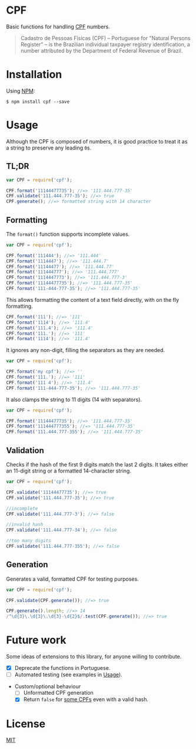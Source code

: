 # CPF

Basic functions for handling [CPF](https://en.wikipedia.org/wiki/Cadastro_de_Pessoas_F%C3%ADsicas) numbers.

> Cadastro de Pessoas Físicas (CPF) – Portuguese for "Natural Persons Register" – is the Brazilian individual taxpayer registry identification, a number attributed by the Department of Federal Revenue of Brazil.



# Installation

Using [NPM](http://npmjs.com/):

```
$ npm install cpf --save
```

# <a name="usage"></a>Usage
Although the CPF is composed of numbers, it is good practice to treat it as a string to preserve any leading `0`s.

## TL;DR
```js
var CPF = require('cpf');

CPF.format('11144477735'); //=> '111.444.777-35'
CPF.validate('111.444.777-35'); //=> true
CPF.generate(); //=> formatted string with 14 character
```

## Formatting
The `format()` function supports incomplete values.

```js
var CPF = require('cpf');

CPF.format('111444'); //=> '111.444'
CPF.format('1114447'); //=> '111.444.7'
CPF.format('11144477'); //=> '111.444.77'
CPF.format('111444777'); //=> '111.444.777'
CPF.format('1114447773'); //=> '111.444.777-3'
CPF.format('11144477735'); //=> '111.444.777-35'
CPF.format('111-444-777-35'); //=> '111.444.777-35'
```

This allows formatting the content of a text field directly, with on the fly formatting.
```js
CPF.format('111'); //=> '111'
CPF.format('1114'); //=> '111.4'
CPF.format('111.4'); //=> '111.4'
CPF.format('111.'); //=> '111'
CPF.format('1114'); //=> '111.4'
```

It ignores any non-digit, filling the separators as they are needed.
```js
var CPF = require('cpf');

CPF.format('my cpf'); //=> ''
CPF.format('111.'); //=> '111'
CPF.format('111 4'); //=> '111.4'
CPF.format('111-444-777-35'); //=> '111.444.777-35'
```

It also clamps the string to 11 digits (14 with separators).
```js
var CPF = require('cpf');

CPF.format('11144477735'); //=> '111.444.777-35'
CPF.format('111444777355'); //=> '111.444.777-35'
CPF.format('111.444.777-355'); //=> '111.444.777-35'
```

## <a name="validation"></a>Validation
Checks if the hash of the first 9 digits match the last 2 digits. It takes either an 11-digit string or a formatted 14-character string.

```js
var CPF = require('cpf');

CPF.validate('11144477735'); //=> true
CPF.validate('111.444.777-35'); //=> true

//incomplete
CPF.validate('111.444.777-3'); //=> false

//invalid hash
CPF.validate('111.444.777-34'); //=> false

//too many digits
CPF.validate('111.444.777-355'); //=> false
```

## Generation
Generates a valid, formatted CPF for testing purposes.

```js
var CPF = require('cpf');

CPF.validate(CPF.generate()); //=> true

CPF.generate().length; //=> 14
/^\d{3}\.\d{3}\.\d{3}-\d{2}$/.test(CPF.generate()); //=> true
```

# Future work
Some ideas of extensions to this library, for anyone willing to contribute.

- [x] Deprecate the functions in Portuguese.
- [ ] Automated testing (see examples in [Usage](#usage)).
- Custom/optional behaviour
  - [ ] Unformatted CPF generation
  - [x] Return `false` for [some CPFs](#validation) even with a valid hash.

# License

[MIT](http://theuves.mit-license.org/)

